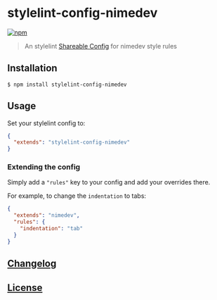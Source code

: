 # stylelint-config-nimedev
[![npm][npm-image]][npm-url]

[npm-image]: https://img.shields.io/npm/v/stylelint-config-nimedev.svg
[npm-url]: https://npmjs.org/package/stylelint-config-nimedev

> An stylelint [Shareable Config](http://stylelint.io/user-guide/configuration/) for nimedev style rules

## Installation

```console
$ npm install stylelint-config-nimedev
```

## Usage

Set your stylelint config to:

```json
{
  "extends": "stylelint-config-nimedev"
}
```

### Extending the config

Simply add a `"rules"` key to your config and add your overrides there.

For example, to change the `indentation` to tabs:


```json
{
  "extends": "nimedev",
  "rules": {
    "indentation": "tab"
  }
}
```

## [Changelog](CHANGELOG.md)

## [License](LICENSE.md)